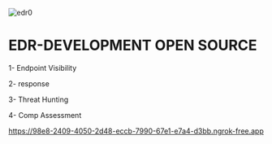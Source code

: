 ![edr0](https://user-images.githubusercontent.com/55708909/235686766-fe821343-f5c7-4c9b-8ba9-736ec642c2b7.PNG)

# EDR-DEVELOPMENT OPEN SOURCE

1- Endpoint Visibility

2- response

3- Threat Hunting

4- Comp Assessment

 https://98e8-2409-4050-2d48-eccb-7990-67e1-e7a4-d3bb.ngrok-free.app

